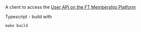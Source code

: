 A client to access the [User API on the FT Membership Platform](https://developer.ft.com/portal/docs-membership-platform-api)

Typescript - build with 

```
make build
```